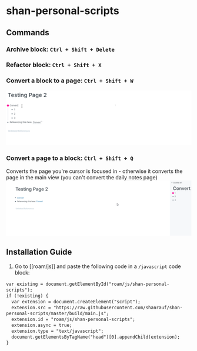 # shan-personal-scripts

## Commands

### Archive block: `Ctrl + Shift + Delete`

### Refactor block: `Ctrl + Shift + X`

### Convert a block to a page: `Ctrl + Shift + W`

![Convert a block to a page](public/readme/block-to-page.gif)

### Convert a page to a block: `Ctrl + Shift + Q`

Converts the page you're cursor is focused in - otherwise it converts the page in the main view (you can't convert the daily notes page)
![Convert a page to a block](public/readme/page-to-block.gif)

## Installation Guide

1. Go to [[roam/js]] and paste the following code in a `/javascript` code block:

```
var existing = document.getElementById("roam/js/shan-personal-scripts");
if (!existing) {
  var extension = document.createElement("script");
  extension.src = "https://raw.githubusercontent.com/shanrauf/shan-personal-scripts/master/build/main.js";
  extension.id = "roam/js/shan-personal-scripts";
  extension.async = true;
  extension.type = "text/javascript";
  document.getElementsByTagName("head")[0].appendChild(extension);
}
```
